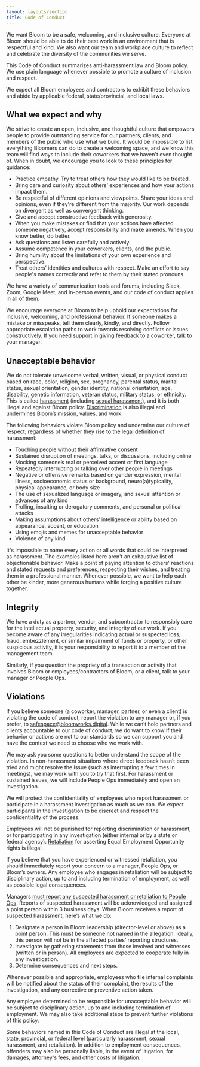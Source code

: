 ```yaml
---
layout: layouts/section
title: Code of Conduct
---
```


We want Bloom to be a safe, welcoming, and inclusive culture. Everyone at Bloom should be able to do their best work in an environment that is respectful and kind. We also want our team and workplace culture to reflect and celebrate the diversity of the communities we serve.

This Code of Conduct summarizes anti-harassment law and Bloom policy. We use plain language whenever possible to promote a culture of inclusion and respect.

We expect all Bloom employees and contractors to exhibit these behaviors and abide by applicable federal, state/provincial, and local laws.


## What we expect and why

We strive to create an open, inclusive, and thoughtful culture that empowers people to provide outstanding service for our partners, clients, and members of the public who use what we build. It would be impossible to list everything Bloomers can do to create a welcoming space, and we know this team will find ways to include their coworkers that we haven't even thought of. When in doubt, we encourage you to look to these principles for guidance:

* Practice empathy. Try to treat others how they would like to be treated.
* Bring care and curiosity about others’ experiences and how your actions impact them.
* Be respectful of different opinions and viewpoints. Share your ideas and opinions, even if they're different from the majority. Our work depends on divergent as well as convergent thinking.
* Give and accept constructive feedback with generosity.
* When you make mistakes or find that your actions have affected someone negatively, accept responsibility and make amends. When you know better, do better.
* Ask questions and listen carefully and actively.
* Assume competence in your coworkers, clients, and the public.
* Bring humility about the limitations of your own experience and perspective.
* Treat others’ identities and cultures with respect. Make an effort to say people's names correctly and refer to them by their stated pronouns.

We have a variety of communication tools and forums, including Slack, Zoom, Google Meet, and in-person events, and our code of conduct applies in all of them.

We encourage everyone at Bloom to help uphold our expectations for inclusive, welcoming, and professional behavior. If someone makes a mistake or misspeaks, tell them clearly, kindly, and directly. Follow appropriate escalation paths to work towards resolving conflicts or issues constructively. If you need support in giving feedback to a coworker, talk to your manager.


## Unacceptable behavior

We do not tolerate unwelcome verbal, written, visual, or physical conduct based on race, color, religion, sex, pregnancy, parental status, marital status, sexual orientation, gender identity, national orientation, age, disability, genetic information, veteran status, military status, or ethnicity. This is called [harassment](https://www.eeoc.gov/harassment) (including [sexual harassment](https://www.eeoc.gov/sexual-harassment)), and it is both illegal and against Bloom policy. [Discrimination](https://www.eeoc.gov/discrimination-type) is also illegal and undermines Bloom’s mission, values, and work.

The following behaviors violate Bloom policy and undermine our culture of respect, regardless of whether they rise to the legal definition of harassment:

* Touching people without their affirmative consent
* Sustained disruption of meetings, talks, or discussions, including online
* Mocking someone’s real or perceived accent or first language
* Repeatedly interrupting or talking over other people in meetings
* Negative or offensive remarks based on gender expression, mental illness, socioeconomic status or background, neuro(a)typicality, physical appearance, or body size
* The use of sexualized language or imagery, and sexual attention or advances of any kind
* Trolling, insulting or derogatory comments, and personal or political attacks
* Making assumptions about others’ intelligence or ability based on appearance, accent, or education
* Using emojis and memes for unacceptable behavior
* Violence of any kind

It's impossible to name every action or all words that could be interpreted as harassment. The examples listed here aren't an exhaustive list of objectionable behavior. Make a point of paying attention to others' reactions and stated requests and preferences, respecting their wishes, and treating them in a professional manner. Whenever possible, we want to help each other be kinder, more generous humans while forging a positive culture together.


## Integrity

We have a duty as a partner, vendor, and subcontractor to responsibly care for the intellectual property, security, and integrity of our work. If you become aware of any irregularities indicating actual or suspected loss, fraud, embezzlement, or similar impairment of funds or property, or other suspicious activity, it is your responsibility to report it to a member of the management team.

Similarly, if you question the propriety of a transaction or activity that involves Bloom or employees/contractors of Bloom, or a client, talk to your manager or People Ops.


## Violations

If you believe someone (a coworker, manager, partner, or even a client) is violating the code of conduct, report the violation to any manager or, if you prefer, to [safespace@bloomworks.digital](mailto:safespace@bloomworks.digital). While we can’t hold partners and clients accountable to our code of conduct, we do want to know if their behavior or actions are not to our standards so we can support you and have the context we need to choose who we work with.

We may ask you some questions to better understand the scope of the violation. In non-harassment situations where direct feedback hasn’t been tried and might resolve the issue (such as interrupting a few times in meetings), we may work with you to try that first. For harassment or sustained issues, we will include People Ops immediately and open an investigation.

We will protect the confidentiality of employees who report harassment or participate in a harassment investigation as much as we can. We expect participants in the investigation to be discreet and respect the confidentiality of the process.

Employees will not be punished for reporting discrimination or harassment, or for participating in any investigation (either internal or by a state or federal agency). [Retaliation](https://www.eeoc.gov/retaliation) for asserting Equal Employment Opportunity rights is illegal.

If you believe that you have experienced or witnessed retaliation, you should immediately report your concern to a manager, People Ops, or Bloom’s owners. Any employee who engages in retaliation will be subject to disciplinary action, up to and including termination of employment, as well as possible legal consequences.

Managers [must report any suspected harassment or retaliation to People Ops](mailto:safespace@bloomworks.digital). Reports of suspected harassment will be acknowledged and assigned a point person within 3 business days. When Bloom receives a report of suspected harassment, here’s what we do:

1. Designate a person in Bloom leadership (director-level or above) as a point person. This must be someone not named in the allegation. Ideally, this person will not be in the affected parties’ reporting structures.
2. Investigate by gathering statements from those involved and witnesses (written or in person). All employees are expected to cooperate fully in any investigation.
3. Determine consequences and next steps.

Whenever possible and appropriate, employees who file internal complaints will be notified about the status of their complaint, the results of the investigation, and any corrective or preventive action taken.

Any employee determined to be responsible for unacceptable behavior will be subject to disciplinary action, up to and including termination of employment. We may also take additional steps to prevent further violations of this policy.

Some behaviors named in this Code of Conduct are illegal at the local, state, provincial, or federal level (particularly harassment, sexual harassment, and retaliation). In addition to employment consequences, offenders may also be personally liable, in the event of litigation, for damages, attorney's fees, and other costs of litigation.

